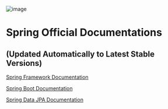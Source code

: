 ![image](https://github.com/vishalsingh2972/Spring-Framework/assets/106817047/4f69b959-fccc-40a4-a12b-c6d09685042a)


# Spring Official Documentations 
## (Updated Automatically to Latest Stable Versions)

[Spring Framework Documentation](https://docs.spring.io/spring-framework/docs/current/reference/html/)

[Spring Boot Documentation](https://docs.spring.io/spring-boot/docs/current/reference/html/)

[Spring Data JPA Documentation](https://docs.spring.io/spring-data/jpa/docs/current/reference/html/)
